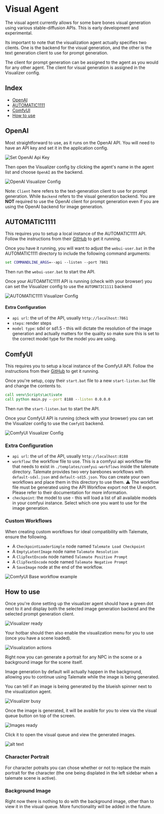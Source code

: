 # Visual Agent

The visual agent currently allows for some bare bones visual generation using various stable-diffusion APIs. This is early development and experimental.

Its important to note that the visualization agent actually specifies two clients. One is the backend for the visual generation, and the other is the text generation client to use for prompt generation.

The client for prompt generation can be assigned to the agent as you would for any other agent. The client for visual generation is assigned in the Visualizer config.

## Index

- [OpenAI](#openai)
- [AUTOMATIC1111](#automatic1111)
- [ComfyUI](#comfyui)
- [How to use](#how-to-use)

## OpenAI

Most straightforward to use, as it runs on the OpenAI API. You will need to have an API key and set it in the application config.

![Set OpenAI Api Key](img/0.18.0/openai-api-key-2.png)

Then open the Visualizer config by clicking the agent's name in the agent list and choose `OpenAI` as the backend.

![OpenAI Visualizer Config](img/0.20.0/visual-config-openai.png)

Note: `Client` here refers to the text-generation client to use for prompt generation. While `Backend` refers to the visual generation backend. You are **NOT** required to use the OpenAI client for prompt generation even if you are using the OpenAI backend for image generation.

## AUTOMATIC1111

This requires you to setup a local instance of the AUTOMATIC1111 API. Follow the instructions from their [GitHub](https://github.com/AUTOMATIC1111/stable-diffusion-webui) to get it running.

Once you have it running, you will want to adjust the `webui-user.bat` in the AUTOMATIC1111 directory to include the following command arguments:

```bat
set COMMANDLINE_ARGS=--api --listen --port 7861
```

Then run the `webui-user.bat` to start the API.

Once your AUTOAMTIC1111 API is running (check with your browser) you can set the Visualizer config to use the `AUTOMATIC1111` backend 

![AUTOMATIC1111 Visualizer Config](img/0.20.0/visual-config-a1111.png)

#### Extra Configuration

- `api url`: the url of the API, usually `http://localhost:7861`
- `steps`: render steps
- `model type`: sdxl or sd1.5 - this will dictate the resolution of the image generation and actually matters for the quality so make sure this is set to the correct model type for the model you are using.

## ComfyUI

This requires you to setup a local instance of the ComfyUI API. Follow the instructions from their [GitHub](https://github.com/comfyanonymous/ComfyUI) to get it running.

Once you're setup, copy their `start.bat` file to a new `start-listen.bat` file and change the contents to.

```bat
call venv\Scripts\activate
call python main.py --port 8188 --listen 0.0.0.0
``` 

Then run the `start-listen.bat` to start the API.

Once your ComfyUI API is running (check with your browser) you can set the Visualizer config to use the `ComfyUI` backend.

![ComfyUI Visualizer Config](img/0.20.0/visual-config-comfyui.png)

### Extra Configuration

- `api url`: the url of the API, usually `http://localhost:8188`
- `workflow`: the workflow file to use. This is a comfyui api workflow file that needs to exist in `./templates/comfyui-workflows` inside the talemate directory. Talemate provides two very barebones workflows with `default-sdxl.json` and `default-sd15.json`. You can create your own workflows and place them in this directory to use them. :warning: The workflow file must be generated using the API Workflow export not the UI export. Please refer to their documentation for more information.
- `checkpoint`: the model to use - this will load a list of all available models in your comfyui instance. Select which one you want to use for the image generation.

### Custom Workflows

When creating custom workflows for ideal compatibility with Talemate, ensure the following.

- A `CheckpointLoaderSimple` node named `Talemate Load Checkpoint`
- A `EmptyLatentImage` node name `Talemate Resolution`
- A `ClipTextEncode` node named `Talemate Positive Prompt`
- A `ClipTextEncode` node named `Talemate Negative Prompt`
- A `SaveImage` node at the end of the workflow.

![ComfyUI Base workflow example](img/0.20.0/comfyui-base-workflow.png)

## How to use

Once you're done setting up the visualizer agent should have a green dot next to it and display both the selected image generation backend and the selected prompt generation client.

![Visualizer ready](img/0.20.0/visualizer-ready.png)

Your hotbar should then also enable the visualization menu for you to use (once you have a scene loaded).

![Visualization actions](img/0.20.0/visualize-scene-tools.png)

Right now you can generate a portrait for any NPC in the scene or a background image for the scene itself.

Image generation by default will actually happen in the background, allowing you to continue using Talemate while the image is being generated. 

You can tell if an image is being generated by the blueish spinner next to the visualization agent.

![Visualizer busy](img/0.20.0/visualizer-busy.png)

Once the image is generated, it will be avaible for you to view via the visual queue button on top of the screen.

![Images ready](img/0.20.0/visualze-new-images.png)

Click it to open the visual queue and view the generated images.

![alt text](img/0.20.0/visual-queue.png)

### Character Portrait

For character potraits you can chose whether or not to replace the main portrait for the character (the one being displated in the left sidebar when a talemate scene is active).

### Background Image

Right now there is nothing to do with the background image, other than to view it in the visual queue. More functionality will be added in the future.